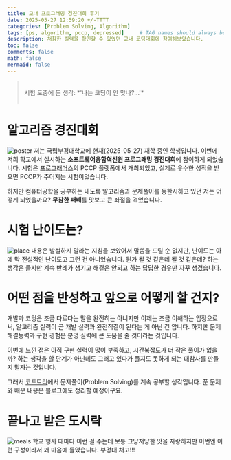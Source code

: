 ```yaml
---
title: 교내 프로그래밍 경진대회 후기
date: 2025-05-27 12:59:20 +/-TTTT
categories: [Problem Solving, Algorithm]
tags: [ps, algorithm, pccp, depressed]     # TAG names should always be lowercase
description: 처참한 실력을 확인할 수 있었던 교내 코딩대회에 참여해보았습니다.
toc: false
comments: false
math: false
mermaid: false
---
```


> <br>
> 시험 도중에 든 생각: *'나는 코딩이 안 맞나?...'* <br>
> <br>

# 알고리즘 경진대회
![poster](https://res.cloudinary.com/dxg1pv6jt/image/upload/v1748319615/%EC%82%AC%EC%A7%84_2025._5._27._13_18_26_z5ezk7.jpg)
저는 국립부경대학교에 현재(2025-05-27) 재학 중인 학생입니다. 이번에 저희 학교에서 실시하는 **소프트웨어융합혁신원 프로그래밍 경진대회**에 참여하게 되었습니다. 시험은 [프로그래머스](https://www.programmers.co.kr)의 PCCP 플랫폼에서 개최되었고, 실제로 우수한 성적을 받으면 PCCP가 주어지는 시험이었습니다.   

하지만 컴퓨터공학을 공부하는 내도록 알고리즘과 문제풀이를 등한시하고 있던 저는 어떻게 되었을까요? **무참한 패배**를 맛보고 큰 좌절을 겪었습니다.

# 시험 난이도는?
![place](https://res.cloudinary.com/dxg1pv6jt/image/upload/v1748319616/%EC%82%AC%EC%A7%84_2025._5._27._09_26_13_auyu6r.jpg)
내용은 발설하지 말라는 지침을 보았어서 말씀을 드릴 순 없지만, 난이도는 아예 막 전설적인 난이도고 그런 건 아니었습니다. 뭔가 될 것 같은데 될 것 같은데? 하는 생각은 들지만 계속 반례가 생기고 해결은 안되고 하는 답답한 경우만 자꾸 생겼습니다.

# 어떤 점을 반성하고 앞으로 어떻게 할 건지?
개발과 코딩은 조금 다르다는 말을 완전히는 아니지만 이제는 조금 이해하는 입장으로써, 알고리즘 실력이 곧 개발 실력과 완전직결이 된다는 게 아닌 건 압니다. 하지만 문제해결능력과 구현 경험은 분명 실력에 큰 도움을 줄 것이라는 것입니다.  

이번에 느낀 점은 아직 구현 실력이 많이 부족하고, 시간복잡도가 더 작은 풀이가 없을까? 하는 생각을 할 단계가 아닌데도 그러고 있다가 풀지도 못하게 되는 대참사를 만들지 말자는 것입니다.   

그래서 [코드트리](https://www.codetree.ai)에서 문제풀이(Problem Solving)를 계속 공부할 생각입니다. 푼 문제와 배운 내용은 블로그에도 정리할 예정이구요.

# 끝나고 받은 도시락
![meals](https://res.cloudinary.com/dxg1pv6jt/image/upload/v1748319616/%EC%82%AC%EC%A7%84_2025._5._27._12_43_14_u1usaz.jpg)
학교 행사 때마다 이런 걸 주는데 보통 그냥저냥한 맛을 자랑하지만 이번엔 이런 구성이라서 꽤 마음에 들었습니다. 부경대 채고!!!